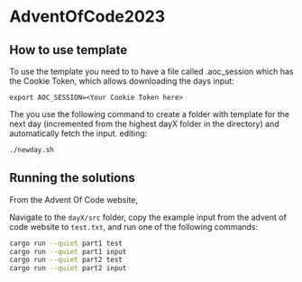 # AdventOfCode2023
## How to use template

To use the template you need to to have a file called .aoc_session which has the Cookie Token, which allows downloading
the days input:
```
export AOC_SESSION=<Your Cookie Token here>
```

The you use the following command to create a folder with template for the next day (incremented from the highest dayX folder in the directory) and automatically fetch the input.
editing:
```bash
./newday.sh
```

## Running the solutions
From the Advent Of Code website, 

Navigate to the `dayX/src` folder, copy the example input from the advent of code website to `test.txt`,  and run one of the following commands:
```bash
cargo run --quiet part1 test
cargo run --quiet part1 input
cargo run --quiet part2 test
cargo run --quiet part2 input
```

